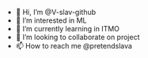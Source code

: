- 👋 Hi, I’m @V-slav-github
- 👀 I’m interested in ML
- 🌱 I’m currently learning in ITMO
- 💞️ I’m looking to collaborate on project
- 📫 How to reach me @pretendslava
